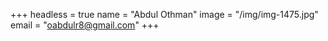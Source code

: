 +++
headless = true
name = "Abdul Othman"
image = "/img/img-1475.jpg"
email = "oabdulr8@gmail.com"
+++

